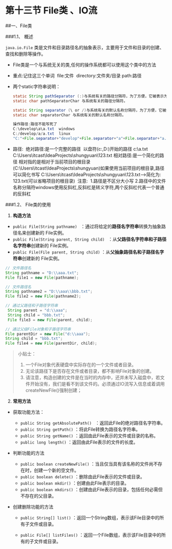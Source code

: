 # 第十三节  File类 、IO流

##一、File类

###1.1、 概述

`java.io.File` 类是文件和目录路径名的抽象表示，主要用于文件和目录的创建、查找和删除等操作。

- File类是一个与系统无关的类,任何的操作系统都可以使用这个类中的方法

- 重点:记住这三个单词
  ​    file:文件
  ​    directory:文件夹/目录
  ​    path:路径

- 两个static字符串说明：

  ```java
  static String pathSeparator (:)与系统有关的路径分隔符，为了方便，它被表示为一个字符串。
  static char pathSeparatorChar 与系统有关的路径分隔符。
  
  static String separator (\ or /)与系统有关的默认名称分隔符，为了方便，它被表示为一个字符串。
  static char separatorChar 与系统有关的默认名称分隔符。
  
  操作路径:路径不能写死了
  C:\develop\a\a.txt  windows
  C:/develop/a/a.txt  linux
  "C:"+File.separator+"develop"+File.separator+"a"+File.separator+"a.txt"
  ```

- 路径:
  ​    绝对路径:是一个完整的路径
  ​        以盘符(c:,D:)开始的路径
  ​            c:\\a.txt
  ​            C:\\Users\itcast\\IdeaProjects\\shungyuan\\123.txt
  ​    相对路径:是一个简化的路径
  ​        相对指的是相对于当前项目的根目录(C:\\Users\itcast\\IdeaProjects\\shungyuan)
  ​        如果使用当前项目的根目录,路径可以简化书写
  ​        C:\\Users\itcast\\IdeaProjects\\shungyuan\\123.txt-->简化为: 123.txt(可以省略项目的根目录)
  ​    注意:
  ​        1.路径是不区分大小写
  ​        2.路径中的文件名称分隔符windows使用反斜杠,反斜杠是转义字符,两个反斜杠代表一个普通的反斜杠

###1.2、 File类的使用

1. **构造方法**

- `public File(String pathname) ` ：通过将给定的**路径名字符串**转换为抽象路径名来创建新的 File实例。  
- `public File(String parent, String child) ` ：从**父路径名字符串和子路径名字符串**创建新的 File实例。
- `public File(File parent, String child)` ：从**父抽象路径名和子路径名字符串**创建新的 File实例。  

```java
// 文件路径名
String pathname = "D:\\aaa.txt";
File file1 = new File(pathname); 

// 文件路径名
String pathname2 = "D:\\aaa\\bbb.txt";
File file2 = new File(pathname2); 

// 通过父路径和子路径字符串
 String parent = "d:\\aaa";
 String child = "bbb.txt";
 File file3 = new File(parent, child);

// 通过父级File对象和子路径字符串
File parentDir = new File("d:\\aaa");
String child = "bbb.txt";
File file4 = new File(parentDir, child);
```

> 小贴士：
>
> 1. 一个File对象代表硬盘中实际存在的一个文件或者目录。
> 2. 无论该路径下是否存在文件或者目录，都不影响File对象的创建。
> 3. 请注意，构造创建的文件是在当时的内存中，还并未写入磁盘中，若文件开始没有，我们是看不到该文件的。必须通过IO流写入信息或着调用createNewFile()强制创建；

2. **常用方法**

- 获取功能方法：

  - `public String getAbsolutePath() ` ：返回此File的绝对路径名字符串。
  - ` public String getPath() ` ：将此File转换为路径名字符串。 
  - `public String getName()`  ：返回由此File表示的文件或目录的名称。  
  - `public long length()`  ：返回由此File表示的文件的长度。 

- 判断功能的方法

  - `public boolean createNewFile()` ：当且仅当具有该名称的文件尚不存在时，创建一个新的空文件。 
  - `public boolean delete()` ：删除由此File表示的文件或目录。  
  - `public boolean mkdir()` ：创建由此File表示的目录。
  - `public boolean mkdirs()` ：创建由此File表示的目录，包括任何必需但不存在的父目录。

- 创建删除功能的方法

  - `public String[] list()` ：返回一个String数组，表示该File目录中的所有子文件或目录。

  - `public File[] listFiles()` ：返回一个File数组，表示该File目录中的所有的子文件或目录。  







